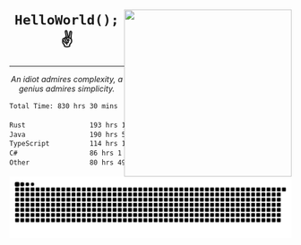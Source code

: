 <div text-align="center">
    <img src="https://i.imgur.com/h1q15Kt.gife" align="right" width="299" height="299">
    <h1 align="center"><code>HelloWorld();</code> ✌️</h1>
    <hr>
    <p align="center"><i>An idiot admires complexity, a genius admires simplicity.</i></p>
</div>

<!--START_SECTION:waka-->

```txt
Total Time: 830 hrs 30 mins

Rust                193 hrs 12 mins █████▒░░░░░░░░░░░░░░░░░░░   21.20 %
Java                190 hrs 56 mins █████▒░░░░░░░░░░░░░░░░░░░   20.95 %
TypeScript          114 hrs 10 mins ███░░░░░░░░░░░░░░░░░░░░░░   12.53 %
C#                  86 hrs 1 min    ██▒░░░░░░░░░░░░░░░░░░░░░░   09.44 %
Other               80 hrs 49 mins  ██▒░░░░░░░░░░░░░░░░░░░░░░   08.87 %
```

<!--END_SECTION:waka-->

<picture>
  <source media="(prefers-color-scheme: dark)" srcset="https://raw.githubusercontent.com/Somfic/Somfic/main/github-contribution-grid-snake-dark.svg">
  <source media="(prefers-color-scheme: light)" srcset="https://raw.githubusercontent.com/Somfic/Somfic/main/github-contribution-grid-snake.svg">
  <img alt="github contribution grid snake animation" src="https://raw.githubusercontent.com/Somfic/Somfic/main/github-contribution-grid-snake.svg">
</picture>
